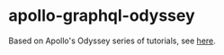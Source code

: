 # apollo-graphql-odyssey

Based on Apollo's Odyssey series of tutorials, see [here](https://studio.apollographql.com/graph/Odysesey/explorer?variant=current).